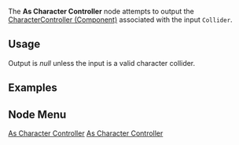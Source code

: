 <languages></languages> <translate>

The **As Character Controller** node attempts to output the
[CharacterController
(Component)](CharacterController_(Component) "wikilink") associated with
the input `Collider`.

## Usage

Output is *null* unless the input is a valid character collider.

## Examples

## Node Menu

</translate>

[As Character
Controller](Category:Protoflux{{#translation:}} "wikilink") [As
Character
Controller](Category:Protoflux:Physics{{#translation:}} "wikilink")